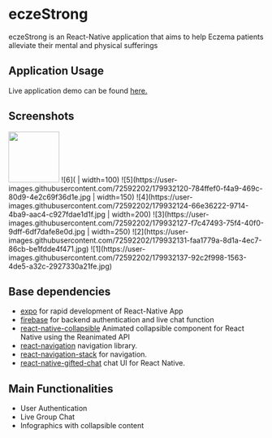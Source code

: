 # eczeStrong
eczeStrong is an React-Native application that aims to help Eczema patients alleviate their mental and physical sufferings

## Application Usage
Live application demo can be found [here.](https://expo.dev/@bobohang/AlvinApp)

## Screenshots
<img src="https://user-images.githubusercontent.com/72592202/179932107-bcbef13d-4f1e-4011-8f99-e890c19fe45d.jpg" width="100"  />
![6]( | width=100)
![5](https://user-images.githubusercontent.com/72592202/179932120-784ffef0-f4a9-469c-80d9-4e2c69f36d1e.jpg | width=150)
![4](https://user-images.githubusercontent.com/72592202/179932124-66e36222-9714-4ba9-aac4-c927fdae1d1f.jpg | width=200)
![3](https://user-images.githubusercontent.com/72592202/179932127-f7c47493-75f4-40f0-9dff-6df7dafe8e0d.jpg | width=250)
![2](https://user-images.githubusercontent.com/72592202/179932131-faa1779a-8d1a-4ec7-86cb-be1fdde4f471.jpg)
![1](https://user-images.githubusercontent.com/72592202/179932137-92c2f998-1563-4de5-a32c-2927330a21fe.jpg)

## Base dependencies
- [expo](https://expo.dev/) for rapid development of React-Native App
- [firebase](https://firebase.google.com/) for backend authentication and live chat function
- [react-native-collapsible](https://github.com/oblador/react-native-collapsible) Animated collapsible component for React Native using the Reanimated API
- [react-navigation](https://reactnavigation.org/) navigation library.
- [react-navigation-stack](https://reactnavigation.org/docs/stack-navigator/) for navigation.
- [react-native-gifted-chat](https://github.com/FaridSafi/react-native-gifted-chat) chat UI for React Native.

## Main Functionalities
- User Authentication
- Live Group Chat
- Infographics with collapsible content
